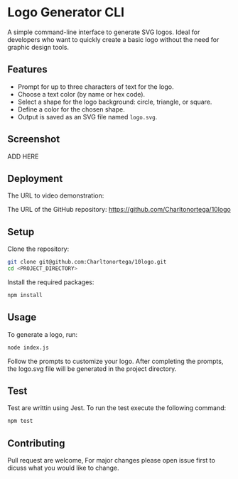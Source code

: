 # Logo Generator CLI

A simple command-line interface to generate SVG logos. Ideal for developers who want to quickly create a basic logo without the need for graphic design tools.

## Features

- Prompt for up to three characters of text for the logo.
- Choose a text color (by name or hex code).
- Select a shape for the logo background: circle, triangle, or square.
- Define a color for the chosen shape.
- Output is saved as an SVG file named `logo.svg`.

## Screenshot

ADD HERE

## Deployment

The URL to video demonstration: 

The URL of the GitHub repository: https://github.com/Charltonortega/10logo

## Setup

Clone the repository:

```bash
git clone git@github.com:Charltonortega/10logo.git
cd <PROJECT_DIRECTORY>
```
Install the required packages:
```bash
npm install
```

## Usage
To generate a logo, run:

```bash
node index.js
```
Follow the prompts to customize your logo. After completing the prompts, the logo.svg file will be generated in the project directory.

## Test
Test are writtin using Jest. To run the test execute the following command:
```bash
npm test
```
## Contributing
Pull request are welcome, For major changes please open issue first to dicuss what you would like to change.

